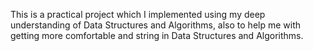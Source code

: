 This is a practical project which I implemented using my deep understanding of Data Structures and Algorithms, also to help me with getting more comfortable and string in Data Structures and Algorithms.
